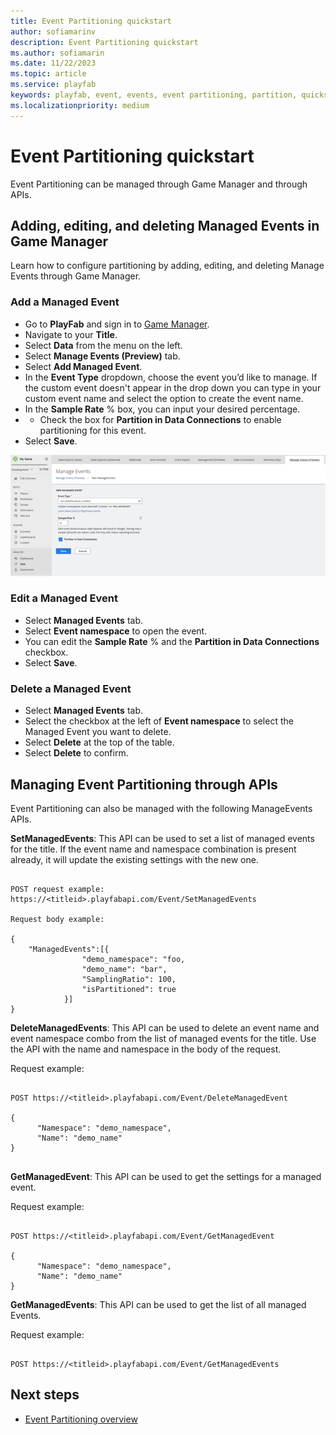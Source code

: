 ```yaml
---
title: Event Partitioning quickstart
author: sofiamarinv
description: Event Partitioning quickstart
ms.author: sofiamarin
ms.date: 11/22/2023
ms.topic: article
ms.service: playfab
keywords: playfab, event, events, event partitioning, partition, quickstart, tutorial, how-to
ms.localizationpriority: medium
---
```


# Event Partitioning quickstart

Event Partitioning can be managed through Game Manager and through APIs.

## Adding, editing, and deleting Managed Events in Game Manager 

Learn how to configure partitioning by adding, editing, and deleting Manage Events through Game Manager. 

### Add a Managed Event
 
- Go to **PlayFab** and sign in to [Game Manager](https://developer.playfab.com/).
- Navigate to your **Title**. 
- Select **Data** from the menu on the left.
- Select **Manage Events (Preview)** tab.
- Select **Add Managed Event**.
- In the **Event Type** dropdown, choose the event you’d like to manage. If the custom event doesn't appear in the drop down you can type in your custom event name and select the option to create the event name.
- In the **Sample Rate** % box, you can input your desired percentage.
- - Check the box for **Partition in Data Connections** to enable partitioning for this event.
- Select **Save**.

![Add a Managed Event](media/add-managed-event.png)

### Edit a Managed Event

- Select **Managed Events** tab.
- Select **Event namespace** to open the event.
- You can edit the **Sample Rate** % and the **Partition in Data Connections** checkbox.
- Select **Save**.

### Delete a Managed Event

- Select **Managed Events** tab.
- Select the checkbox at the left of **Event namespace** to select the Managed Event you want to delete.
- Select  **Delete** at the top of the table.
- Select **Delete** to confirm. 

## Managing Event Partitioning through APIs

Event Partitioning can also be managed with the following ManageEvents APIs.

**SetManagedEvents**: This API can be used to set a list of managed events for the title. If the event name and namespace combination is present already, it will update the existing settings with the new one. 

```HTTP

POST request example: https://<titleid>.playfabapi.com/Event/SetManagedEvents 

Request body example:

{ 
    "ManagedEvents":[{ 
                "demo_namespace": "foo, 
                "demo_name": "bar", 
                "SamplingRatio": 100, 
                "isPartitioned": true 
            }] 
}
```

**DeleteManagedEvents**: This API can be used to delete an event name and event namespace combo from the list of managed events for the title. Use the API with the name and namespace in the body of the request.

Request example: 

```HTTP

POST https://<titleid>.playfabapi.com/Event/DeleteManagedEvent

{ 
      "Namespace": "demo_namespace", 
      "Name": "demo_name" 
} 


```

**GetManagedEvent**: This API can be used to get the settings for a managed event.

Request example:

```HTTP

POST https://<titleid>.playfabapi.com/Event/GetManagedEvent

{ 
      "Namespace": "demo_namespace", 
      "Name": "demo_name" 
}

```
**GetManagedEvents**: This API can be used to get the list of all managed Events.  

Request example:

```HTTP

POST https://<titleid>.playfabapi.com/Event/GetManagedEvents

```

## Next steps

* [Event Partitioning overview](event-partitioning-overview.md)
  
